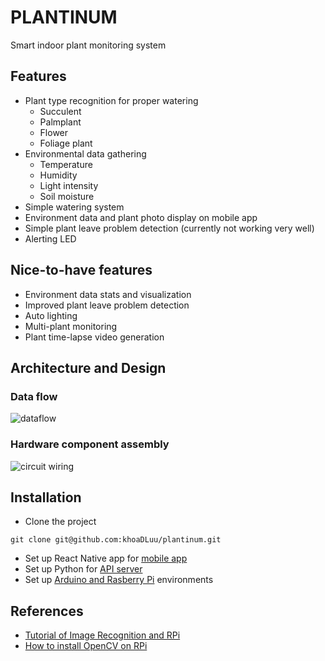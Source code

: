# PLANTINUM
Smart indoor plant monitoring system

## Features
* Plant type recognition for proper watering
  * Succulent
  * Palmplant
  * Flower
  * Foliage plant
* Environmental data gathering
  * Temperature
  * Humidity
  * Light intensity
  * Soil moisture
* Simple watering system
* Environment data and plant photo display on mobile app
* Simple plant leave problem detection (currently not working very well)
* Alerting LED

## Nice-to-have features
* Environment data stats and visualization
* Improved plant leave problem detection
* Auto lighting
* Multi-plant monitoring
* Plant time-lapse video generation

## Architecture and Design
### Data flow
![dataflow](https://user-images.githubusercontent.com/46435936/131373533-f7ab8b5e-1e64-4eb7-8bd1-f135314a87ae.png)

### Hardware component assembly
![circuit wiring](https://user-images.githubusercontent.com/46435936/131376822-c9dd440f-9a64-415f-9f07-f7c5245636c2.png)

## Installation

* Clone the project
```
git clone git@github.com:khoaDLuu/plantinum.git
```
* Set up React Native app for [mobile app](./mobile-ui/README.md)
* Set up Python for [API server](./server-api/README.md)
* Set up [Arduino and Rasberry Pi](./sensors-dc/README.md) environments

## References
* [Tutorial of Image Recognition and RPi](https://www.pyimagesearch.com/2017/12/11/image-classification-with-keras-and-deep-learning/)
* [How to install OpenCV on RPi](https://qengineering.eu/install-opencv-4.2-on-raspberry-pi-4.html)
